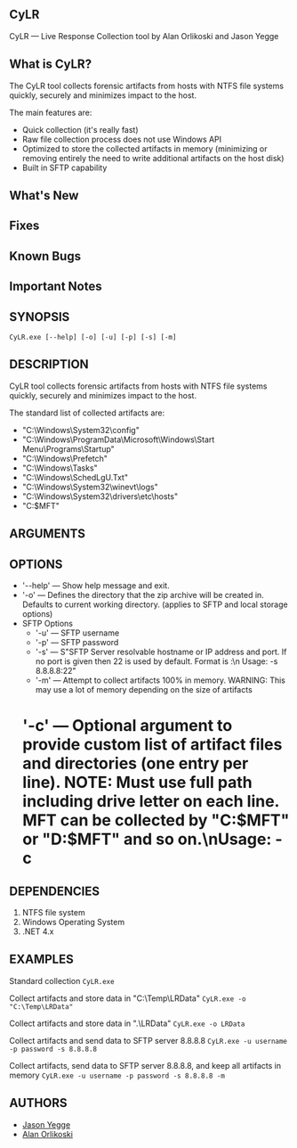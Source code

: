 ## CyLR

CyLR — Live Response Collection tool by Alan Orlikoski and Jason Yegge

## What is CyLR?
The CyLR tool collects forensic artifacts from hosts with NTFS file systems quickly, securely and minimizes impact to the host.

The main features are:
*  Quick collection (it's really fast)
*  Raw file collection process does not use Windows API 
*  Optimized to store the collected artifacts in memory (minimizing or removing entirely the need to write additional artifacts on the host disk)
*  Built in SFTP capability

## What's New

## Fixes

## Known Bugs

## Important Notes

## SYNOPSIS

```
CyLR.exe [--help] [-o] [-u] [-p] [-s] [-m]
```

## DESCRIPTION

CyLR tool collects forensic artifacts from hosts with NTFS file systems quickly, securely and minimizes impact to the host.

The standard list of collected artifacts are:
* "C:\Windows\System32\config"
* "C:\Windows\ProgramData\Microsoft\Windows\Start Menu\Programs\Startup"
* "C:\Windows\Prefetch"
* "C:\Windows\Tasks"
* "C:\Windows\SchedLgU.Txt"
* "C:\Windows\System32\winevt\logs"
* "C:\Windows\System32\drivers\etc\hosts"
* "C:$MFT"

## ARGUMENTS

## OPTIONS
* '-\-help' — Show help message and exit.
* '-o' — Defines the directory that the zip archive will be created in. Defaults to current working directory. (applies to SFTP and local storage options)
* SFTP Options
    * '-u' — SFTP username
    * '-p' — SFTP password
    * '-s' — S"SFTP Server resolvable hostname or IP address and port. If no port is given then 22 is used by default.  Format is <server name>:<port>\n Usage: -s 8.8.8.8:22"
    * '-m' — Attempt to collect artifacts 100% in memory. WARNING: This may use a lot of memory depending on the size of artifacts
    # '-c' — Optional argument to provide custom list of artifact files and directories (one entry per line). NOTE: Must use full path including drive letter on each line.  MFT can be collected by "C:\$MFT" or "D:\$MFT" and so on.\nUsage: -c <path to config file>

## DEPENDENCIES

1. NTFS file system
2. Windows Operating System
3. .NET 4.x

## EXAMPLES
Standard collection
    ```
    CyLR.exe
    ```

Collect artifacts and store data in "C:\Temp\LRData"
    ```
    CyLR.exe -o "C:\Temp\LRData"
    ```

Collect artifacts and store data in ".\LRData"
    ```
    CyLR.exe -o LRData
    ```

Collect artifacts and send data to SFTP server 8.8.8.8
    ```
    CyLR.exe -u username -p password -s 8.8.8.8
    ```

Collect artifacts, send data to SFTP server 8.8.8.8, and keep all artifacts in memory
    ```
    CyLR.exe -u username -p password -s 8.8.8.8 -m
    ```

## AUTHORS
* [Jason Yegge](https://github.com/Lansatac)
* [Alan Orlikoski](https://github.com/rough007)